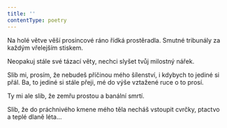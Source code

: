 ```yaml
---
title: ''
contentType: poetry
---
```


Na holé větve věší prosincové ráno řídká prostěradla. Smutné tribunály za každým vřelejším stiskem.

Neopakuj stále své tázací věty, nechci slyšet tvůj milostný nářek.

Slib mi, prosím, že nebudeš příčinou mého šílenství, i kdybych to jediné si přál. Ba, to jediné si stále přeji, mé do výše vztažené ruce o to prosí.

Ty mi ale slib, že zemřu prostou a banální smrtí.

Slib, že do práchnivého kmene mého těla necháš vstoupit cvrčky, ptactvo a teplé dlaně léta…
